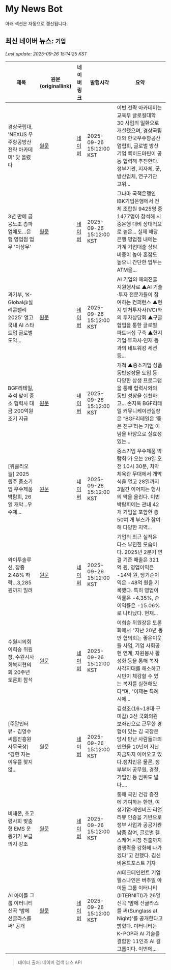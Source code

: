 # My News Bot

아래 섹션은 자동으로 갱신됩니다.

<!-- NEWS:START -->
## 최신 네이버 뉴스: `기업`
_Last update: 2025-09-26 15:14:25 KST_

| 제목 | 원문(originallink) | 네이버 링크 | 발행시각 | 요약 |
|---|---|---|---|---|
| 경상국립대, 'NEXUS 우주항공방산 전략 아카데미' 닻 올렸다 | [원문](https://www.kukinews.com/article/view/kuk202509260096) | [네이버](https://www.kukinews.com/article/view/kuk202509260096) | 2025-09-26 15:12:00 KST | 이번 전략 아카데미는 교육부 글로컬대학 30 사업의 일환으로 개설됐으며, 경상국립대와 한국우주항공산업협회, 글로벌 방산기업 록히드마틴이 공동 협력해 추진한다. 정부기관, 지자체, 군, 방산업체, 연구기관 고위... |
| 3년 만에 금융노조 총파업에도…은행 영업점 업무 '이상무' | [원문](https://www.getnews.co.kr/news/articleView.html?idxno=842488) | [네이버](https://www.getnews.co.kr/news/articleView.html?idxno=842488) | 2025-09-26 15:12:00 KST | 그나마 국책은행인 IBK기업은행에서 전체 조합원 9425명 중 1477명이 참석해 시중은행 대비 상대적으로 높은... 실제 해당 은행 영업점 내에는 가계·기업대출 상담 비중이 높아 혼잡도 높으니 간단한 업무는 ATM을... |
| 과기부, 'K-Global@실리콘밸리 2025' 열고 국내 AI 스타트업 글로벌 도약... | [원문](https://www.ezyeconomy.com/news/articleView.html?idxno=222490) | [네이버](https://www.ezyeconomy.com/news/articleView.html?idxno=222490) | 2025-09-26 15:12:00 KST | AI 기업의 해외진출 지원행사로 ▲AI 기술·투자 전문가들이 참여하는 컨퍼런스 ▲현지 벤처투자사(VC)와의 투자상담회 ▲구글 협업을 통한 글로벌 파트너십 구축 ▲현지 기업·투자사·인재 등과의 네트워킹 세션 등... |
| BGF리테일, 추석 맞이 중소 협력사 대금 200억원 조기 지급 | [원문](https://www.youthdaily.co.kr/news/article.html?no=197604) | [네이버](https://www.youthdaily.co.kr/news/article.html?no=197604) | 2025-09-26 15:12:00 KST | 개척 ▲중소기업 상품 동반성장몰 도입 등 다양한 상생 프로그램을 통해 협력사와의 동반 성장을 실천하고... 손지욱 BGF리테일 커뮤니케이션실장은 “BGF리테일은 ‘좋은 친구’라는 기업 이념을 바탕으로 실효성 있는... |
| [위클리오늘] 2025 원주 중소기업 우수제품 박람회, 26일 개막...우수제... | [원문](http://www.weeklytoday.com/news/articleView.html?idxno=728184) | [네이버](http://www.weeklytoday.com/news/articleView.html?idxno=728184) | 2025-09-26 15:12:00 KST | 중소기업 우수제품 박람회'가 오는 26일 오전 10시 30분, 치악체육관 무대에서 개막식을 열고 28일까지 3일간 이어지는 행사의 막을 올린다. 이번 박람회에는 관내 42개 기업을 포함한 총 50여 개 부스가 참여해 다양한 지역... |
| 와이투솔루션, 장중 2.48% 하락…3,285원까지 밀려 | [원문](https://www.topstarnews.net/news/articleView.html?idxno=15820547) | [네이버](https://www.topstarnews.net/news/articleView.html?idxno=15820547) | 2025-09-26 15:12:00 KST | 기업의 최근 실적은 다소 부진한 모습이다. 2025년 2분기 연결 기준 매출은 321억 원, 영업이익은 -14억 원, 당기순이익은 -48억 원을 기록했다. 특히 영업이익률은 -4.35%, 순이익률은 -15.06%로 나타났다. 현재... |
| 수원시의회 이희승 위원장, 수원시사회복지협의회 20주년 토론회 참석 | [원문](http://www.m-i.kr/news/articleView.html?idxno=1287145) | [네이버](http://www.m-i.kr/news/articleView.html?idxno=1287145) | 2025-09-26 15:12:00 KST | 이희승 위원장은 토론회에서 "지난 20년 동안 협의회는 좋은이웃들 사업, 기업 사회공헌 연계, 자원봉사 활성화 등을 통해 복지 사각지대를 해소하고 시민이 체감할 수 있는 복지를 실현해왔다"며, "이제는 특례시에... |
| [주말인터뷰- 김영수 씨름진흥원 사무국장] “강한 자는 이유를 찾지 않... | [원문](https://www.yeongnam.com/web/view.php?key=20250926020257710) | [네이버](https://www.yeongnam.com/web/view.php?key=20250926020257710) | 2025-09-26 15:12:00 KST | 김성조(16~18대·구미갑) 3선 국회의원 보좌진으로 근무한 경험이 있는 김 국장은 당시 만난 사람들과의 인연을 10년이 지난 지금까지 이어오고 있다.정치인은 물론, 정부부처 공무원, 경찰, 기업인 등 범위도 넓다.... |
| 비채온, 초고령사회 맞춤형 EMS 운동기기 보급 의지 강조 | [원문](http://www.beyondpost.co.kr/view.php?ud=2025092614424135449aeda69934_30) | [네이버](http://www.beyondpost.co.kr/view.php?ud=2025092614424135449aeda69934_30) | 2025-09-26 15:12:00 KST | 통해 국민 건강 증진에 기여하는 한편, 여성기업·메인비즈·리얼리뷰 인증을 기반으로 정부 사업과 공공기관 납품 참여, 글로벌 헬스케어 시장 진출까지 경쟁력을 강화해 나가겠다”고 전했다. 김신 비욘드포스트 기자 |
| AI 아이돌 그룹 이터니티 신곡 '밤에 선글라스를 써' 공개 | [원문](https://www.digitaltoday.co.kr/news/articleView.html?idxno=594329) | [네이버](https://www.digitaltoday.co.kr/news/articleView.html?idxno=594329) | 2025-09-26 15:12:00 KST | AI테크테인먼트 기업 펄스나인은 버추얼 아이돌 그룹 이터니티(IITERNITI)가 26일 신곡 '밤에 선글라스를 써(Sunglass at Night)'를 공개한다고 밝혔다. 이터니티는 K-POP과 AI 기술을 결합한 11인조 AI 걸그룹이다. 이번에... |

> 데이터 출처: 네이버 검색 뉴스 API
<!-- NEWS:END -->
